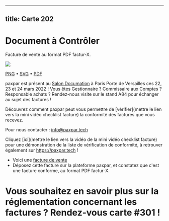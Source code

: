 
---
title: Carte 202
---

# Document à Contrôler

Facture de vente au format PDF factur-X.


![](https://media.paxpar.tech/ludi/card_202_recto.png)

[PNG](https://media.paxpar.tech/ludi/card_202_recto.png) • [SVG](https://media.paxpar.tech/ludi/card_202_recto.svg) • [PDF](https://media.paxpar.tech/ludi/card_202_recto.pdf)

paxpar est présent au [Salon Documation](https://www.documation.fr/info_societe/527/paxpartech.html) à Paris Porte de Versailles ces 22, 23 et 24 mars 2022 ! Vous êtes Gestionnaire ? Commissaire aux Comptes ? Responsable achats ? Rendez-nous visite sur le stand A84 pour échanger au sujet des factures !

Découvrez comment paxpar peut vous permettre de [vérifier](mettre le lien vers la mini vidéo checklist facture) la conformité des factures que vous recevez.

Pour nous contacter : info@paxpar.tech

Cliquez [ici](mettre le lien vers la vidéo de la mini vidéo checklist facture) pour une démonstration de la liste de vérification de conformité, à retrouver également sur https://paxpar.tech !
- Voici une [facture de vente](/pdf/lorem_inv7_186.pdf)  
- Déposez cette facture sur la plateforme paxpar, et constatez que c'est une facture conforme, au format PDF factur-X.
# Vous souhaitez en savoir plus sur la réglementation concernant les factures ? Rendez-vous carte #301 !  



